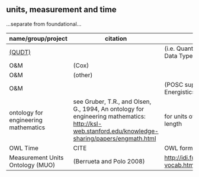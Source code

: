 ## units, measurement and time
...separate from foundational...

| name/group/project      | citation | brief synopsis                                       |
| ----------------        | -------- | ---------------------------------------------------- |
| [(QUDT)](http://www.qudt.org/) |  | (i.e. Quantities, Units, Dimensions and Data Types Ontologies) |
| O&M | (Cox) | |
| O&M | (other) | |
| O&M |  | (POSC supported...or maybe it was Energistics...check notes) |
| ontology for engineering mathematics | see Gruber, T.R., and Olsen, G., 1994, An ontology for engineering mathematics: http://ksl-web.stanford.edu/knowledge-sharing/papers/engmath.html | for units of measurements, time, and length |
| OWL Time | CITE | OWL formalisation of time  |
| Measurement Units Ontology (MUO) | (Berrueta and Polo 2008) | http://idi.fundacionctic.org/muo/muo-vocab.html |
